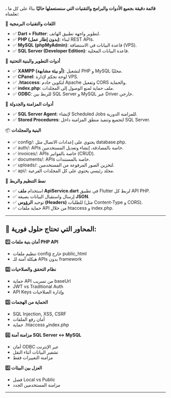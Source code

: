 ،  **قائمة دقيقة بجميع الأدوات والبرامج والتقنيات التي سنستعملها حاليًا** بناءً على كل ما تعلمناه:

🧠 **اللغات والتقنيات البرمجية**
* ✅ **Dart + Flutter**: لتطوير واجهة تطبيق الهاتف.
* ✅ **PHP (بدون إطار عمل)**: لبناء REST APIs.
* ✅ **MySQL (phpMyAdmin)**: قاعدة البيانات في الاستضافة (VPS).
* ✅ **SQL Server (Developer Edition)**: قاعدة البيانات المحلية.
  
🧰 **أدوات التطوير والبنية التحتية**
* ✅ **XAMPP (أو بيئة مشابهة)**: لتشغيل PHP و MySQL محليًا.
* ✅ **CPanel**: لوحة تحكم لإدارة VPS.
* ✅ **.htaccess**: لتكوين خادم Apache وتفعيل CORS والحماية.
* ✅ **index.php**: ملف حماية لمنع الوصول إلى المجلدات.
* ✅ **ODBC**: للربط بين SQL Server و MySQL عبر Driver خارجي.
  
🔄 **أدوات المزامنة والجدولة**
* ✅ **SQL Server Agent**: لإنشاء Scheduled Jobs للمزامنة الدورية.
* ✅ **Stored Procedures**: لتجميع وتنفيذ منطق المزامنة داخل SQL Server.
  
📦 **البنية والمجلدات**
* ✅ config/: يحتوي على إعدادات الاتصال مثل database.php.
* ✅ auth/: APIs خاصة بالمصادقة، إنشاء وتعديل المستخدمين.
* ✅ invoices/: APIs خاصة بالفواتير (CRUD).
* ✅ documents/: APIs خاصة بالمستندات.
* ✅ uploads/: لتخزين الصور المرفوعة من المستخدمين.
* ✅ api/: مجلد رئيسي يحتوي على كل المجلدات الفرعية.


🧱 **نمط التنظيم والربط**
* ✅ استخدام **ملف ApiService.dart** في تطبيق Flutter لربط كل API PHP.
* ✅ إرسال واستقبال البيانات بصيغة **JSON**.
* ✅ توحيد **الرؤوس (Headers)** للطلبات (مثل Content-Type و CORS).
* ✅ حماية ملفات API من خلال htaccess و index.php.

---

## 🎯 **المحاور التي تحتاج حلول فورية:**

**1️⃣ أمان بنية ملفات PHP API**
- تنظيم ملفات config خارج public_html
- هيكلة آمنة للـ APIs بدون framework

**2️⃣ نظام التحقق والصلاحيات** 
- حماية API من تسريب baseUrl
- JWT vs Traditional Auth
- API Keys وإدارة الصلاحيات

**3️⃣ الحماية من الهجمات**
- SQL Injection, XSS, CSRF
- أمان رفع الملفات
- حماية .htaccess وindex.php

**4️⃣ مزامنة آمنة SQL Server ↔ MySQL**
- أمان ODBC عبر الإنترنت
- تشفير البيانات أثناء النقل
- مزامنة التغييرات فقط

**5️⃣ العزل بين البيئات**
- فصل Local vs Public
- مزامنة المستخدمين الجدد

---


